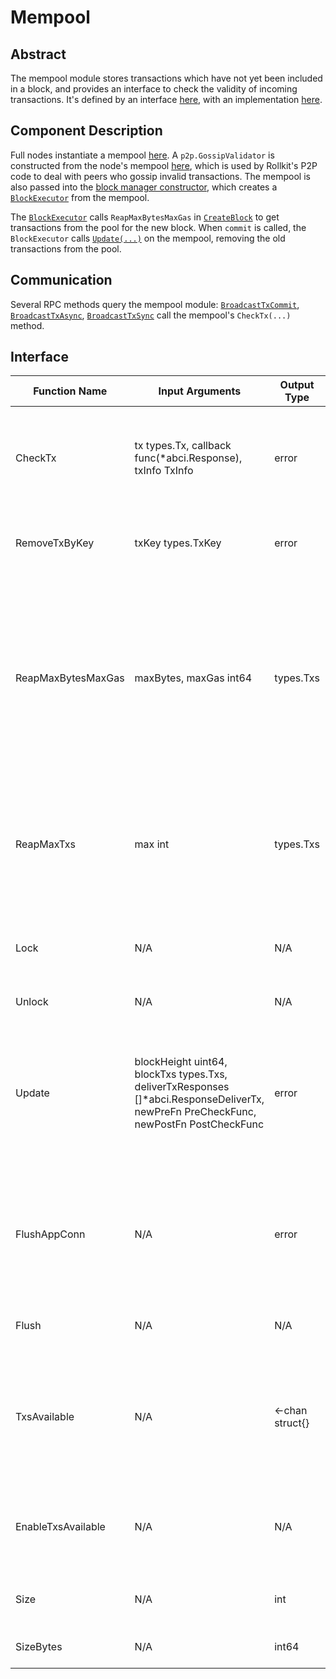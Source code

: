 # Mempool

## Abstract

The mempool module stores transactions which have not yet been included in a block, and provides an interface to check the validity of incoming transactions. It's defined by an interface [here](https://github.com/rollkit/rollkit/blob/main/mempool/mempool.go#L16), with an implementation [here](https://github.com/rollkit/rollkit/blob/v0.10.x/mempool/v1/mempool.go).

## Component Description

Full nodes instantiate a mempool [here](https://github.com/rollkit/rollkit/blob/main/node/full.go#L133). A `p2p.GossipValidator` is constructed from the node's mempool [here](https://github.com/rollkit/rollkit/blob/main/node/full.go#L391), which is used by Rollkit's P2P code to deal with peers who gossip invalid transactions. The mempool is also passed into the [block manager constructor](https://github.com/rollkit/rollkit/blob/main/node/full.go#L136), which creates a [`BlockExecutor`](https://github.com/rollkit/rollkit/blob/main/block/manager.go#L143) from the mempool.

The [`BlockExecutor`](https://github.com/rollkit/rollkit/blob/main/state/block-executor.md) calls `ReapMaxBytesMaxGas` in [`CreateBlock`](https://github.com/rollkit/rollkit/blob/main/state/executor.go#L91) to get transactions from the pool for the new block. When `commit` is called, the `BlockExecutor` calls [`Update(...)`](https://github.com/rollkit/rollkit/blob/main/state/executor.go#L255) on the mempool, removing the old transactions from the pool.

## Communication

Several RPC methods query the mempool module: [`BroadcastTxCommit`](https://github.com/rollkit/rollkit/blob/main/node/full_client.go#L128), [`BroadcastTxAsync`](https://github.com/rollkit/rollkit/blob/main/node/full_client.go#L190), [`BroadcastTxSync`](https://github.com/rollkit/rollkit/blob/main/node/full_client.go#L207) call the mempool's `CheckTx(...)` method.

## Interface

| Function Name       | Input Arguments                              | Output Type      | Intended Behavior                                                |
|---------------------|---------------------------------------------|------------------|------------------------------------------------------------------|
| CheckTx             | tx types.Tx, callback func(*abci.Response), txInfo TxInfo | error            | Executes a new transaction against the application to determine its validity and whether it should be added to the mempool. |
| RemoveTxByKey       | txKey types.TxKey                           | error            | Removes a transaction, identified by its key, from the mempool. |
| ReapMaxBytesMaxGas  | maxBytes, maxGas int64                      | types.Txs         | Reaps transactions from the mempool up to maxBytes bytes total with the condition that the total gasWanted must be less than maxGas. If both maxes are negative, there is no cap on the size of all returned transactions (~ all available transactions). |
| ReapMaxTxs          | max int                                       | types.Txs         | Reaps up to max transactions from the mempool. If max is negative, there is no cap on the size of all returned transactions (~ all available transactions). |
| Lock                | N/A                                         | N/A              | Locks the mempool. The consensus must be able to hold the lock to safely update. |
| Unlock              | N/A                                         | N/A              | Unlocks the mempool. |
| Update              | blockHeight uint64, blockTxs types.Txs, deliverTxResponses []*abci.ResponseDeliverTx, newPreFn PreCheckFunc, newPostFn PostCheckFunc | error            | Informs the mempool that the given txs were committed and can be discarded. This should be called *after* block is committed by consensus. Lock/Unlock must be managed by the caller. |
| FlushAppConn        | N/A                                         | error            | Flushes the mempool connection to ensure async callback calls are done, e.g., from CheckTx. Lock/Unlock must be managed by the caller. |
| Flush               | N/A                                         | N/A              | Removes all transactions from the mempool and caches. |
| TxsAvailable        | N/A                                         | <-chan struct{}   | Returns a channel which fires once for every height when transactions are available in the mempool. The returned channel may be nil if EnableTxsAvailable was not called. |
| EnableTxsAvailable  | N/A                                         | N/A              | Initializes the TxsAvailable channel, ensuring it will trigger once every height when transactions are available. |
| Size                | N/A                                         | int              | Returns the number of transactions in the mempool. |
| SizeBytes           | N/A                                         | int64            | Returns the total size of all txs in the mempool. |
